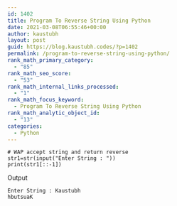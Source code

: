 ```yaml
---
id: 1402
title: Program To Reverse String Using Python
date: 2021-03-08T06:55:46+00:00
author: kaustubh
layout: post
guid: https://blog.kaustubh.codes/?p=1402
permalink: /program-to-reverse-string-using-python/
rank_math_primary_category:
  - "85"
rank_math_seo_score:
  - "53"
rank_math_internal_links_processed:
  - "1"
rank_math_focus_keyword:
  - Program To Reverse String Using Python
rank_math_analytic_object_id:
  - "13"
categories:
  - Python
---
```

<pre class="wp-block-code"><code># WAP accept string and return reverse
str1=str(input("Enter String : "))
print(str1&#91;::-1])
</code></pre>

Output

<pre class="wp-block-code"><code>Enter String : Kaustubh
hbutsuaK
</code></pre>